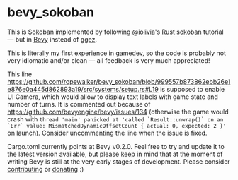 # bevy_sokoban

This is Sokoban implemented by following [@iolivia](https://github.com/iolivia)'s [Rust sokoban](https://sokoban.iolivia.me) tutorial — but in [Bevy](https://bevyengine.org/) instead of [ggez](https://ggez.rs/).

This is literally my first experience in gamedev, so the code is probably not very idiomatic and/or clean — all feedback is very much appreciated!

This line https://github.com/ropewalker/bevy_sokoban/blob/999557b873862ebb26e1e876e0a445d862893a19/src/systems/setup.rs#L19 is supposed to enable UI Camera, which would allow to display text labels with game state and number of turns. It is commented out because of https://github.com/bevyengine/bevy/issues/134 (otherwise the game would crash with ```thread 'main' panicked at 'called `Result::unwrap()` on an `Err` value: MismatchedDynamicOffsetCount { actual: 0, expected: 2 }'``` on launch). Consider uncommenting the line when the issue is fixed.

Cargo.toml currently points at Bevy v0.2.0. Feel free to try and update it to the latest version available, but please keep in mind that at the moment of writing Bevy is still at the very early stages of development. Please consider [contributing](https://bevyengine.org/learn/book/contributing/) or [donating](https://github.com/sponsors/cart) :)
